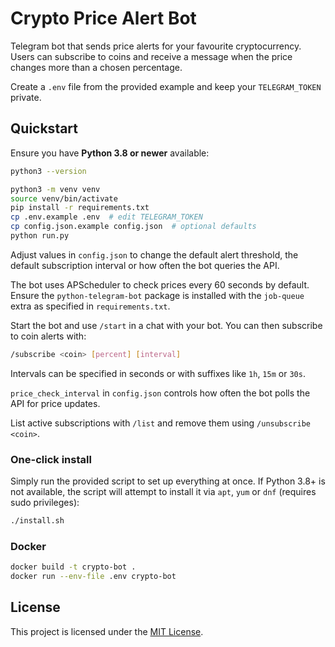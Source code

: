 # Crypto Price Alert Bot

Telegram bot that sends price alerts for your favourite cryptocurrency.
Users can subscribe to coins and receive a message when the price changes more
than a chosen percentage.

Create a `.env` file from the provided example and keep your
`TELEGRAM_TOKEN` private.

## Quickstart

Ensure you have **Python 3.8 or newer** available:

```bash
python3 --version
```

```bash
python3 -m venv venv
source venv/bin/activate
pip install -r requirements.txt
cp .env.example .env  # edit TELEGRAM_TOKEN
cp config.json.example config.json  # optional defaults
python run.py
```

Adjust values in `config.json` to change the default alert threshold, the
default subscription interval or how often the bot queries the API.

The bot uses APScheduler to check prices every 60 seconds by default. Ensure the
`python-telegram-bot` package is installed with the `job-queue` extra as
specified in `requirements.txt`.

Start the bot and use `/start` in a chat with your bot. You can then subscribe
to coin alerts with:

```bash
/subscribe <coin> [percent] [interval]
```

Intervals can be specified in seconds or with suffixes like `1h`, `15m` or `30s`.

`price_check_interval` in `config.json` controls how often the bot polls the
API for price updates.

List active subscriptions with `/list` and remove them using `/unsubscribe <coin>`.

### One-click install

Simply run the provided script to set up everything at once. If Python 3.8+
is not available, the script will attempt to install it via `apt`, `yum` or
`dnf` (requires sudo privileges):

```bash
./install.sh
```

### Docker

```bash
docker build -t crypto-bot .
docker run --env-file .env crypto-bot
```

## License

This project is licensed under the [MIT License](LICENSE).
